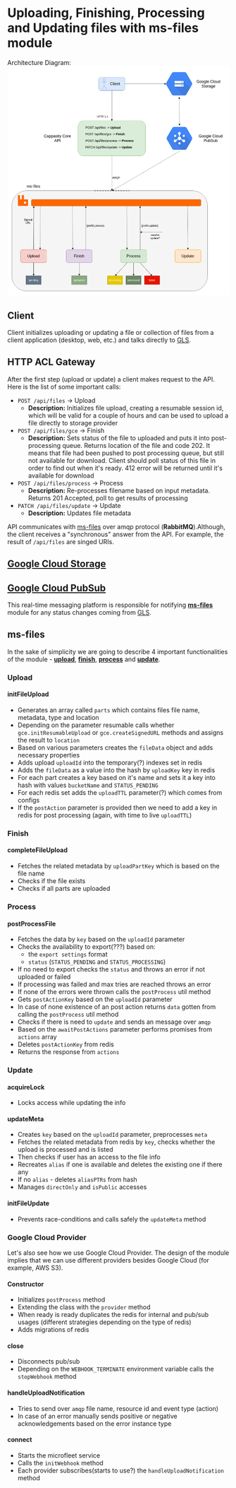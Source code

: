 # Uploading, Finishing, Processing and Updating files with **ms-files** module

Architecture Diagram:
![alt text][diagram]

[diagram]: ./images/up_fin_pr_upd.png "Diagram"

## Client

Client initializes uploading or updating a file or collection of files from a client application (desktop, web, etc.) and talks directly to [GLS](#google-cloud-storage).

## HTTP ACL Gateway

After the first step (upload or update) a client makes request to the API.
Here is the list of some important calls:

* `POST /api/files` -> Upload
  * **Description:** Initializes file upload, creating a resumable session id, which will be valid for a couple of hours and can be used to upload a file directly to storage provider
* `POST /api/files/gce` -> Finish
  * **Description:** Sets status of the file to uploaded and puts it into post-processing queue. Returns location of the file
  and code 202. It means that file had been pushed to post processing queue, but still not available for download. Client should
  poll status of this file in order to find out when it's ready. 412 error will be returned until it's available for download
* `POST /api/files/process` -> Process
  * **Description:** Re-processes filename based on input metadata. Returns 201 Accepted, poll to get results of processing
* `PATCH /api/files/update` -> Update
  * **Description:** Updates file metadata

API communicates with [ms-files](#ms-files) over amqp protocol (**RabbitMQ**).Although, the client receives a "synchronous" answer from the API. For example, the result of `/api/files` are singed URIs. 

## [Google Cloud Storage](https://cloud.google.com/storage/docs)

## [Google Cloud PubSub](https://cloud.google.com/pubsub/docs)

This real-time messaging platform is responsible for notifying **[ms-files](#ms-files)** module for any status changes coming from [GLS](#google-cloud-storage).

## ms-files

In the sake of simplicity we are going to describe 4 important functionalities of the module - **[upload](../src/actions/upload.js)**, **[finish](../src/actions/finish.js)**, **[process](../src/actions/process.js)** and **[update](../src/actions/update.js)**.

### Upload

#### initFileUpload

* Generates an array called `parts` which contains files file name, metadata, type and location
* Depending on the parameter resumable calls whether `gce.initResumableUpload` or `gce.createSignedURL` methods and assigns the result to `location`
* Based on various parameters creates the `fileData` object and adds necessary properties
* Adds upload `uploadId` into the temporary(?) indexes set in redis
* Adds the `fileData` as a value into the hash by `uploadKey` key in redis
* For each part creates a key based on it's name and sets it a key into hash with values `bucketName` and `STATUS_PENDING`
* For each redis set adds the `uploadTTL` parameter(?) which comes from configs
* If the `postAction` parameter is provided then we need to add a key in redis for post processing (again, with time to live `uploadTTL`)

### Finish

#### completeFileUpload

* Fetches the related metadata by `uploadPartKey` which is based on the file name
* Checks if the file exists
* Checks if all parts are uploaded

### Process

#### postProcessFile

* Fetches the data by `key` based on the `uploadId` parameter
* Checks the availability to export(???) based on:
  * the `export settings` format
  * `status` (`STATUS_PENDING` and `STATUS_PROCESSING`)
* If no need to export checks the `status` and throws an error if not uploaded or failed
* If processing was failed and max tries are reached throws an error
* If none of the errors were thrown calls the `postProcess` util method
* Gets `postActionKey` based on the `uploadId` parameter
* In case of none existence of an post action returns `data` gotten from calling the `postProcess` util method
* Checks if there is need to `update` and sends an message over `amqp`
* Based on the `awaitPostActions` parameter performs promises from `actions` array
* Deletes `postActionKey` from redis
* Returns the response from `actions`

### Update

#### acquireLock

* Locks access while updating the info

#### updateMeta

* Creates `key` based on the `uploadId` parameter, preprocesses `meta`
* Fetches the related metadata from redis by `key`, checks whether the upload is processed and is listed
* Then checks if user has an access to the file info
* Recreates `alias` if one is available and deletes the existing one if there any
* If no `alias` - deletes `aliasPTRs` from hash
* Manages `directOnly` and `isPublic` accesses

#### initFileUpdate

* Prevents race-conditions and calls safely the `updateMeta` method

### Google Cloud Provider

Let's also see how we use Google Cloud Provider. The design of the module implies that we can use different providers besides Google Cloud (for example, AWS S3).

#### Constructor

* Initializes `postProcess` method
* Extending the class with the `provider` method
* When ready is ready duplicates the redis for internal and pub/sub usages (different strategies depending on the type of redis)
* Adds migrations of redis

#### close

* Disconnects pub/sub
* Depending on the `WEBHOOK_TERMINATE` environment variable calls the `stopWebhook` method

#### handleUploadNotification

* Tries to send over `amqp` file name, resource id and event type (action)
* In case of an error manually sends positive or negative acknowledgements based on the error instance type

#### connect

* Starts the microfleet service
* Calls the `initWebhook` method
* Each provider subscribes(starts to use?) the `handleUploadNotification` method
